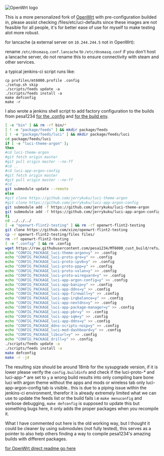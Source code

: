 ![OpenWrt logo](include/logo.png)

This is a more personalized fork of [OpenWrt](https://github.com/openwrt/openwrt) with pre-configuration builded in, please assist checking /files/etc/uci-defaults since these images are not feasible for all people, it's for better ease of use for myself to make testing alot more robust.

for lancache (a external server on ``10.244.244.5`` not in OpenWrt):

rename ``/etc/dnsmasq.conf.lancache`` to ``/etc/dnsmasq.conf`` if you don't host a lancache server, do not rename this to ensure connectivity with steam and other services.

a typical jenkins-ci script runs like:

```
cp profiles/mt6000.profile .config
./setup.sh skip
./scripts/feeds update -a
./scripts/feeds install -a
make defconfig
make -r

```

I  also wrote a jenkins shell script to add factory configuration to the builds from pesa1234 [for the .config](https://github.com/pesa1234/MT6000_cust_build) and [for the build env](https://github.com/pesa1234/openwrt/tree/next-r4.5.34.rss.mtk).
```bash
[ -e "bin" ] && rm -rf bin/*
[ ! -e "package/feeds" ] && mkdir package/feeds
[ ! -e "package/feeds/luci" ] && mkdir package/feeds/luci
cd package/feeds/luci
if [ -e "luci-theme-argon" ];
then
#cd luci-theme-argon
#git fetch origin master
#git pull origin master --no-ff
#cd ..
#cd luci-app-argon-config
#git fetch origin master
#git pull origin master --no-ff
#cd ..
git submodule update --remote
else
#git clone https://github.com/jerrykuku/luci-theme-argon
#git clone https://github.com/jerrykuku/luci-app-argon-config
git submodule add -f https://github.com/jerrykuku/luci-theme-argon
git submodule add -f https://github.com/jerrykuku/luci-app-argon-config
fi
cd ../../../
[ -e "openwrt-flint2-testing" ] && rm -rf openwrt-flint2-testing
git clone https://github.com/xize/openwrt-flint2-testing
cp -r openwrt-flint2-testing/files files/
rm -rf openwrt-flint2-testing
[ -e ".config" ] && rm .config
wget https://raw.githubusercontent.com/pesa1234/MT6000_cust_build/refs/heads/main/config_file/.config
echo "CONFIG_PACKAGE_luci-theme-argon=y" >> .config
echo "CONFIG_PACKAGE_luci-proto-gre=y" >> .config
echo "CONFIG_PACKAGE_luci-proto-ipv6=y" >> .config
echo "CONFIG_PACKAGE_luci-proto-ppp=y" >> .config
echo "CONFIG_PACKAGE_luci-proto-vxlan=y" >> .config
echo "CONFIG_PACKAGE_luci-proto-wireguard=y" >> .config
echo "CONFIG_PACKAGE_luci-app-argon-config=y" >> .config
echo "CONFIG_PACKAGE_luci-app-banip=y" >> .config
echo "CONFIG_PACKAGE_luci-app-ddns=y" >> .config
echo "CONFIG_PACKAGE_luci-app-firewall=y" >> .config
echo "CONFIG_PACKAGE_luci-app-irqbalance=y" >> .config
echo "CONFIG_PACKAGE_luci-app-nextdns=y" >> .config
echo "CONFIG_PACKAGE_luci-app-package-manager=y" >> .config
echo "CONFIG_PACKAGE_luci-app-pbr=y" >> .config
echo "CONFIG_PACKAGE_luci-app-sqm=y" >> .config
echo "CONFIG_PACKAGE_luci-app-ddns=y" >> .config
echo "CONFIG_PACKAGE_ddns-scripts-noip=y" >> .config
echo "CONFIG_PACKAGE_luci-mod-dashboard=y" >> .config
echo "CONFIG_PACKAGE_libcurl=y" >> .config
echo "CONFIG_PACKAGE_drill=y" >> .config
./scripts/feeds update -a
./scripts/feeds install -a
make defconfig
make -r -j4
```
The resulting size should be around 18mb for the sysupgrade version, if it is lower please verify the ``config.buildinfo`` and check if the luci-proto-* and luci-app-* are set to ``y`` a wrong build results into only compiling bare bone luci with argon theme without the apps and mods or wireless tab only luci-app-argon-config tab is visible.. this is due to a piping issue within the jenkins-ci environment, therefor it is already extremely limited what we can use to update the feeds list or the build fails i.e ``make menuconfig`` and verbose debugging, ``make defconfig`` is supposed to update this but something bugs here, it only adds the proper packages when you recompile it.

What I have commented out here is the old working way, but I thought it could be cleaner by using submodules (not fully tested), this serves as a pointer to also help others finding a way to compile pesa1234's amazing builds with different packages.

[for OpenWrt direct readme go here](README_OpenWrt.md)
